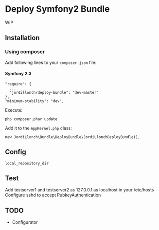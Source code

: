 # Deploy Symfony2 Bundle

WIP


## Installation

### Using composer

Add following lines to your `composer.json` file:


#### Symfony 2.3

    "require": {
      ...
      "jordillonch/deploy-bundle": "dev-master"
    },
    "minimum-stability": "dev",

Execute:

    php composer.phar update

Add it to the `AppKernel.php` class:

    new JordiLlonch\Bundle\DeployBundle\JordiLlonchDeployBundle(),



## Config

    local_repository_dir



## Test

Add testserver1 and testserver2 as 127.0.0.1 as localhost in your /etc/hosts
Configure sshd to accept PubkeyAuthentication


## TODO

- Configurator
